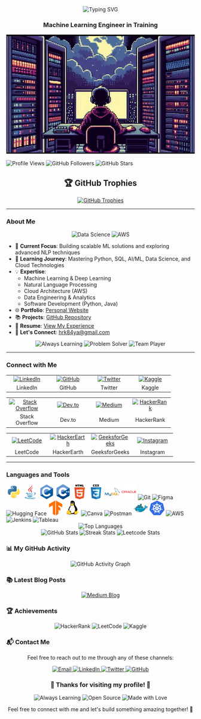 <div align="center">
  <img src="https://readme-typing-svg.herokuapp.com?font=Fira+Code&pause=1000&color=2D9EF7&center=true&vCenter=true&width=450&lines=Hello%2C+I'm+Harsh+Kumar;Machine+Learning+Engineer+in+Training;Welcome+to+my+GitHub+Profile!" alt="Typing SVG" />
</div>

<h3 align="center">Machine Learning Engineer in Training</h3>
<img src="IMG.jpg" alt="Profile Views" />

<p align="left">
    <img src="https://komarev.com/ghpvc/?username=hrk84ya&label=Profile%20views&color=0e75b6&style=flat" alt="Profile Views" />
    <img src="https://img.shields.io/github/followers/hrk84ya?label=Followers&style=social" alt="GitHub Followers" />
    <img src="https://img.shields.io/github/stars/hrk84ya?label=Stars&style=social" alt="GitHub Stars" />
</p>

<div align="center">
  <h2>🏆 GitHub Trophies</h2>
  <a href="https://github.com/ryo-ma/github-profile-trophy">
    <img src="https://github-profile-trophy.vercel.app/?username=hrk84ya&theme=onedark&no-frame=true&no-bg=true&margin-w=4&row=2&column=4" alt="GitHub Trophies" />
  </a>
</div>



---

### About Me
<div align="center">
  <img src="https://img.shields.io/badge/Data_Science-Enthusiast-2D9EF7?style=for-the-badge&logo=datascience&logoColor=white" alt="Data Science" />
  <img src="https://img.shields.io/badge/Cloud_Computing-AWS-232F3E?style=for-the-badge&logo=amazon-aws&logoColor=white" alt="AWS" />
</div>

<div align="left">
  
- 🔭 **Current Focus**: Building scalable ML solutions and exploring advanced NLP techniques
- 🌱 **Learning Journey**: Mastering Python, SQL, AI/ML, Data Science, and Cloud Technologies
- 💡 **Expertise**: 
  - Machine Learning & Deep Learning
  - Natural Language Processing
  - Cloud Architecture (AWS)
  - Data Engineering & Analytics
  - Software Development (Python, Java)
- 🌐 **Portfolio**: [Personal Website](https://hrk84ya.netlify.app/)
- 📚 **Projects**: [GitHub Repository](https://github.com/Hrk84ya?tab=repositories)
- 📄 **Resume**: [View My Experience](https://drive.google.com/file/d/1KojmvrTme6i2BQRTUjLpJDx5FjjjgCBr/view?usp=sharing)
- 💬 **Let's Connect**: [hrk84ya@gmail.com](mailto:hrk84ya@gmail.com)

</div>

<div align="center">
  <img src="https://img.shields.io/badge/Always_Learning-FF6B6B?style=for-the-badge&logo=learning&logoColor=white" alt="Always Learning" />
  <img src="https://img.shields.io/badge/Problem_Solver-3DA639?style=for-the-badge&logo=code&logoColor=white" alt="Problem Solver" />
  <img src="https://img.shields.io/badge/Team_Player-FF69B4?style=for-the-badge&logo=team&logoColor=white" alt="Team Player" />
</div>

---

<h3 align="left">Connect with Me</h3>

<div align="center">
  <table>
    <tr>
      <td align="center" width="96">
        <a href="https://linkedin.com/in/hrk84ya">
          <img src="https://raw.githubusercontent.com/rahuldkjain/github-profile-readme-generator/master/src/images/icons/Social/linked-in-alt.svg" width="48" height="48" alt="LinkedIn" />
        </a>
      </td>
      <td align="center" width="96">
        <a href="https://github.com/hrk84ya">
          <img src="https://raw.githubusercontent.com/rahuldkjain/github-profile-readme-generator/master/src/images/icons/Social/github.svg" width="48" height="48" alt="GitHub" />
        </a>
      </td>
      <td align="center" width="96">
        <a href="https://twitter.com/hrk84ya">
          <img src="https://raw.githubusercontent.com/rahuldkjain/github-profile-readme-generator/master/src/images/icons/Social/twitter.svg" width="48" height="48" alt="Twitter" />
        </a>
      </td>
      <td align="center" width="96">
        <a href="https://kaggle.com/hrk84ya">
          <img src="https://raw.githubusercontent.com/rahuldkjain/github-profile-readme-generator/master/src/images/icons/Social/kaggle.svg" width="48" height="48" alt="Kaggle" />
        </a>
      </td>
    </tr>
    <tr>
      <td align="center">LinkedIn</td>
      <td align="center">GitHub</td>
      <td align="center">Twitter</td>
      <td align="center">Kaggle</td>
    </tr>
  </table>
</div>

<div align="center">
  <table>
    <tr>
      <td align="center" width="96">
        <a href="https://stackoverflow.com/users/19905995/harsh-kumar">
          <img src="https://raw.githubusercontent.com/rahuldkjain/github-profile-readme-generator/master/src/images/icons/Social/stack-overflow.svg" width="48" height="48" alt="Stack Overflow" />
        </a>
      </td>
      <td align="center" width="96">
        <a href="https://dev.to/hrk84ya">
          <img src="https://raw.githubusercontent.com/rahuldkjain/github-profile-readme-generator/master/src/images/icons/Social/devto.svg" width="48" height="48" alt="Dev.to" />
        </a>
      </td>
      <td align="center" width="96">
        <a href="https://medium.com/@hrk84ya">
          <img src="https://raw.githubusercontent.com/rahuldkjain/github-profile-readme-generator/master/src/images/icons/Social/medium.svg" width="48" height="48" alt="Medium" />
        </a>
      </td>
      <td align="center" width="96">
        <a href="https://www.hackerrank.com/hrk84ya">
          <img src="https://raw.githubusercontent.com/rahuldkjain/github-profile-readme-generator/master/src/images/icons/Social/hackerrank.svg" width="48" height="48" alt="HackerRank" />
        </a>
      </td>
    </tr>
    <tr>
      <td align="center">Stack Overflow</td>
      <td align="center">Dev.to</td>
      <td align="center">Medium</td>
      <td align="center">HackerRank</td>
    </tr>
  </table>
</div>

<div align="center">
  <table>
    <tr>
      <td align="center" width="96">
        <a href="https://www.leetcode.com/hrk84ya">
          <img src="https://raw.githubusercontent.com/rahuldkjain/github-profile-readme-generator/master/src/images/icons/Social/leet-code.svg" width="48" height="48" alt="LeetCode" />
        </a>
      </td>
      <td align="center" width="96">
        <a href="https://www.hackerearth.com/@hrk84ya">
          <img src="https://raw.githubusercontent.com/rahuldkjain/github-profile-readme-generator/master/src/images/icons/Social/hackerearth.svg" width="48" height="48" alt="HackerEarth" />
        </a>
      </td>
      <td align="center" width="96">
        <a href="https://auth.geeksforgeeks.org/user/hrk84ya/profile">
          <img src="https://raw.githubusercontent.com/rahuldkjain/github-profile-readme-generator/master/src/images/icons/Social/geeks-for-geeks.svg" width="48" height="48" alt="GeeksforGeeks" />
        </a>
      </td>
      <td align="center" width="96">
        <a href="https://instagram.com/hrk84ya">
          <img src="https://raw.githubusercontent.com/rahuldkjain/github-profile-readme-generator/master/src/images/icons/Social/instagram.svg" width="48" height="48" alt="Instagram" />
        </a>
      </td>
    </tr>
    <tr>
      <td align="center">LeetCode</td>
      <td align="center">HackerEarth</td>
      <td align="center">GeeksforGeeks</td>
      <td align="center">Instagram</td>
    </tr>
  </table>
</div>

---

<h3 align="left">Languages and Tools</h3>

<div align="left">
  <img src="https://raw.githubusercontent.com/devicons/devicon/master/icons/python/python-original.svg" alt="Python" width="40" height="40"/>
  <img src="https://raw.githubusercontent.com/devicons/devicon/master/icons/java/java-original.svg" alt="Java" width="40" height="40"/>
  <img src="https://raw.githubusercontent.com/devicons/devicon/master/icons/c/c-original.svg" alt="C" width="40" height="40"/>
  <img src="https://raw.githubusercontent.com/devicons/devicon/master/icons/cplusplus/cplusplus-original.svg" alt="C++" width="40" height="40"/>
  <img src="https://raw.githubusercontent.com/devicons/devicon/master/icons/html5/html5-original-wordmark.svg" alt="HTML5" width="40" height="40"/>
  <img src="https://raw.githubusercontent.com/devicons/devicon/master/icons/css3/css3-original-wordmark.svg" alt="CSS3" width="40" height="40"/>
  <img src="https://raw.githubusercontent.com/devicons/devicon/master/icons/mysql/mysql-original-wordmark.svg" alt="MySQL" width="40" height="40"/>
  <img src="https://raw.githubusercontent.com/devicons/devicon/master/icons/oracle/oracle-original.svg" alt="Oracle" width="40" height="40"/>
  <img src="https://www.vectorlogo.zone/logos/git-scm/git-scm-icon.svg" alt="Git" width="40" height="40"/>
  <img src="https://www.vectorlogo.zone/logos/figma/figma-icon.svg" alt="Figma" width="40" height="40"/>
  <img src="https://huggingface.co/front/assets/huggingface_logo.svg" alt="Hugging Face" width="40" height="40"/>
  <img src="https://raw.githubusercontent.com/devicons/devicon/master/icons/tensorflow/tensorflow-original.svg" alt="TensorFlow" width="40" height="40"/>
  <img src="https://raw.githubusercontent.com/devicons/devicon/master/icons/linux/linux-original.svg" alt="Linux" width="40" height="40"/>
  <img src="https://www.vectorlogo.zone/logos/canva/canva-icon.svg" alt="Canva" width="40" height="40"/>
  <img src="https://www.vectorlogo.zone/logos/getpostman/getpostman-icon.svg" alt="Postman" width="40" height="40"/>
  <img src="https://raw.githubusercontent.com/devicons/devicon/master/icons/docker/docker-original.svg" alt="Docker" width="40" height="40"/>
  <img src="https://raw.githubusercontent.com/devicons/devicon/master/icons/kubernetes/kubernetes-plain.svg" alt="Kubernetes" width="40" height="40"/>
  <img src="https://upload.wikimedia.org/wikipedia/commons/9/93/Amazon_Web_Services_Logo.svg" alt="AWS" width="40" height="40"/>
  <img src="https://www.vectorlogo.zone/logos/jenkins/jenkins-icon.svg" alt="Jenkins" width="40" height="40"/>
  <img src="https://cdn.worldvectorlogo.com/logos/tableau-software.svg" alt="Tableau" width="40" height="40"/>
</div>

<div align="center">
    <img src="https://github-readme-stats.vercel.app/api/top-langs?username=hrk84ya&show_icons=true&locale=en&layout=compact" alt="Top Languages" />
</div>

<div align="center">
    <img src="https://github-readme-stats.vercel.app/api?username=hrk84ya&show_icons=true&locale=en" alt="GitHub Stats" />
    <img src="https://github-readme-streak-stats.herokuapp.com/?user=hrk84ya&" alt="Streak Stats" />
    <img src="https://leetcard.jacoblin.cool/Hrk84ya?border=1&radius=20&theme=dark#gh-light-mode-only" alt="Leetcode Stats" />
</div>

### 📊 My GitHub Activity
<div align="center">
  <img src="https://github-readme-activity-graph.vercel.app/graph?username=hrk84ya&theme=react-dark&hide_border=true&area=true" alt="GitHub Activity Graph" />
</div>


### 📚 Latest Blog Posts
<div align="center">
  <a href="https://medium.com/@hrk84ya">
    <img src="https://img.shields.io/badge/Medium-Read%20My%20Blogs-black?style=for-the-badge&logo=medium&logoColor=white" alt="Medium Blog" />
  </a>
</div>

### 🏆 Achievements
<div align="center">
  <img src="https://img.shields.io/badge/HackerRank-5%20⭐%20Python%20|%204%20⭐%20SQL-2EC866?style=for-the-badge&logo=hackerrank&logoColor=white" alt="HackerRank" />
  <img src="https://img.shields.io/badge/LeetCode-100%20Problems%20Solved-FFA116?style=for-the-badge&logo=leetcode&logoColor=white" alt="LeetCode" />
  <img src="https://img.shields.io/badge/Kaggle-Competitions%20Participated-20BEFF?style=for-the-badge&logo=kaggle&logoColor=white" alt="Kaggle" />
</div>

### 📬 Contact Me
<div align="center">
  <p>Feel free to reach out to me through any of these channels:</p>
  
  <a href="mailto:hrk84ya@gmail.com">
    <img src="https://img.shields.io/badge/Email-hrk84ya@gmail.com-D14836?style=for-the-badge&logo=gmail&logoColor=white" alt="Email" />
  </a>
  
  <a href="https://linkedin.com/in/hrk84ya">
    <img src="https://img.shields.io/badge/LinkedIn-Connect-blue?style=for-the-badge&logo=linkedin&logoColor=white" alt="LinkedIn" />
  </a>
  
  <a href="https://twitter.com/hrk84ya">
    <img src="https://img.shields.io/badge/Twitter-Follow-blue?style=for-the-badge&logo=twitter&logoColor=white" alt="Twitter" />
  </a>
  
  <a href="https://github.com/hrk84ya">
    <img src="https://img.shields.io/badge/GitHub-Connect-black?style=for-the-badge&logo=github&logoColor=white" alt="GitHub" />
  </a>
</div>

<div align="center">
  <h3>🌟 Thanks for visiting my profile! 🌟</h3>
  
  <p>
    <img src="https://img.shields.io/badge/Always%20Learning-FF6B6B?style=for-the-badge&logo=learning&logoColor=white" alt="Always Learning" />
    <img src="https://img.shields.io/badge/Open%20Source-3DA639?style=for-the-badge&logo=open-source-initiative&logoColor=white" alt="Open Source" />
    <img src="https://img.shields.io/badge/Made%20with%20❤️-FF69B4?style=for-the-badge&logo=heart&logoColor=white" alt="Made with Love" />
  </p>

  <p>Feel free to connect with me and let's build something amazing together! 🚀</p>
</div>

